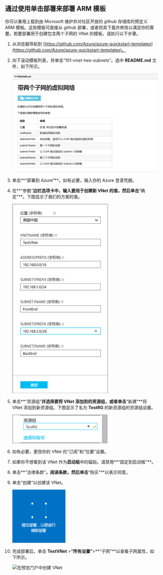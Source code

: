 ## 通过使用单击部署来部署 ARM 模板
你可以重用上载到由 Microsoft 维护并对社区开放的 github 存储库的预定义 ARM 模板。这些模板可直接从 github 部署，或者将其下载并修改以满足你的需要。若要部署用于创建包含两个子网的 VNet 的模板，请执行以下步骤。

1. 从浏览器导航到 [https://github.com/Azure/azure-quickstart-templates](https://github.com/Azure/azure-quickstart-templates)。
2. 向下滚动模板列表，并单击“101-vnet-two-subnets”。选中 **README.md** 文件，如下所示。
   
    ![github 中的 READEME.md 文件](./media/virtual-networks-create-vnet-arm-template-click-include/figure1.png)
3. 单击**“部署到 Azure”**。如有必要，输入你的 Azure 登录凭据。
4. 在**“参数”**边栏选项卡中，输入要用于创建新 VNet 的值，然后单击**“确定”**。下图显示了我们的方案的值。
   
    ![ARM 模板参数](./media/virtual-networks-create-vnet-arm-template-click-include/figure2.png)
5. 单击**“资源组”**并选择要将 VNet 添加到的资源组，或者单击**“新建”**将 VNet 添加到新资源组。下图显示了名为 **TestRG** 的新资源组的资源组设置。
   
    ![资源组](./media/virtual-networks-create-vnet-arm-template-click-include/figure3.png)
6. 如有必要，更改你的 VNet 的“订阅”和“位置”设置。
7. 如果你不想看到该 VNet 作为**启动板**中的磁贴，请禁用**“固定到启动板”**。
8. 单击**“法律条款”**，阅读条款，然后单击**“购买”**以表示同意。
9. 单击“创建”以创建该 VNet。
   
    ![在预览门户中提交部署磁贴](./media/virtual-networks-create-vnet-arm-template-click-include/figure4.png)
10. 完成部署后，单击 **TestVNet** >**“所有设置”**>**“子网”**以查看子网属性，如下所示。
    
     ![在预览门户中创建 VNet](./media/virtual-networks-create-vnet-arm-template-click-include/figure5.gif)

<!---HONumber=AcomDC_0921_2016-->